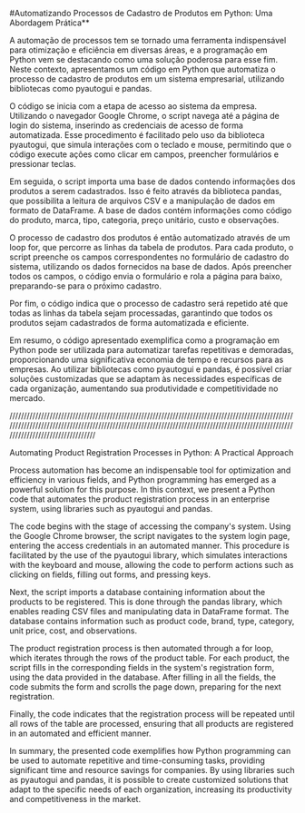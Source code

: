 #Automatizando Processos de Cadastro de Produtos em Python: Uma Abordagem Prática**

A automação de processos tem se tornado uma ferramenta indispensável para otimização e eficiência em diversas áreas, e a programação em Python vem se destacando como uma solução poderosa para esse fim. Neste contexto, apresentamos um código em Python que automatiza o processo de cadastro de produtos em um sistema empresarial, utilizando bibliotecas como pyautogui e pandas.

O código se inicia com a etapa de acesso ao sistema da empresa. Utilizando o navegador Google Chrome, o script navega até a página de login do sistema, inserindo as credenciais de acesso de forma automatizada. Esse procedimento é facilitado pelo uso da biblioteca pyautogui, que simula interações com o teclado e mouse, permitindo que o código execute ações como clicar em campos, preencher formulários e pressionar teclas.

Em seguida, o script importa uma base de dados contendo informações dos produtos a serem cadastrados. Isso é feito através da biblioteca pandas, que possibilita a leitura de arquivos CSV e a manipulação de dados em formato de DataFrame. A base de dados contém informações como código do produto, marca, tipo, categoria, preço unitário, custo e observações.

O processo de cadastro dos produtos é então automatizado através de um loop for, que percorre as linhas da tabela de produtos. Para cada produto, o script preenche os campos correspondentes no formulário de cadastro do sistema, utilizando os dados fornecidos na base de dados. Após preencher todos os campos, o código envia o formulário e rola a página para baixo, preparando-se para o próximo cadastro.

Por fim, o código indica que o processo de cadastro será repetido até que todas as linhas da tabela sejam processadas, garantindo que todos os produtos sejam cadastrados de forma automatizada e eficiente.

Em resumo, o código apresentado exemplifica como a programação em Python pode ser utilizada para automatizar tarefas repetitivas e demoradas, proporcionando uma significativa economia de tempo e recursos para as empresas. Ao utilizar bibliotecas como pyautogui e pandas, é possível criar soluções customizadas que se adaptam às necessidades específicas de cada organização, aumentando sua produtividade e competitividade no mercado.

////////////////////////////////////////////////////////////////////////////////////////////////////////////////////////////////////////////////////////////////////////////////////////////////////////////////////////////////////

Automating Product Registration Processes in Python: A Practical Approach

Process automation has become an indispensable tool for optimization and efficiency in various fields, and Python programming has emerged as a powerful solution for this purpose. In this context, we present a Python code that automates the product registration process in an enterprise system, using libraries such as pyautogui and pandas.

The code begins with the stage of accessing the company's system. Using the Google Chrome browser, the script navigates to the system login page, entering the access credentials in an automated manner. This procedure is facilitated by the use of the pyautogui library, which simulates interactions with the keyboard and mouse, allowing the code to perform actions such as clicking on fields, filling out forms, and pressing keys.

Next, the script imports a database containing information about the products to be registered. This is done through the pandas library, which enables reading CSV files and manipulating data in DataFrame format. The database contains information such as product code, brand, type, category, unit price, cost, and observations.

The product registration process is then automated through a for loop, which iterates through the rows of the product table. For each product, the script fills in the corresponding fields in the system's registration form, using the data provided in the database. After filling in all the fields, the code submits the form and scrolls the page down, preparing for the next registration.

Finally, the code indicates that the registration process will be repeated until all rows of the table are processed, ensuring that all products are registered in an automated and efficient manner.

In summary, the presented code exemplifies how Python programming can be used to automate repetitive and time-consuming tasks, providing significant time and resource savings for companies. By using libraries such as pyautogui and pandas, it is possible to create customized solutions that adapt to the specific needs of each organization, increasing its productivity and competitiveness in the market.
